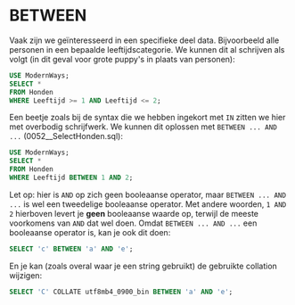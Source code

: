 # BETWEEN

Vaak zijn we geïnteresseerd in een specifieke deel data. Bijvoorbeeld alle personen in een bepaalde leeftijdscategorie. We kunnen dit al schrijven als volgt \(in dit geval voor grote puppy's in plaats van personen\):

```sql
USE ModernWays;
SELECT *
FROM Honden
WHERE Leeftijd >= 1 AND Leeftijd <= 2;
```

Een beetje zoals bij de syntax die we hebben ingekort met `IN` zitten we hier met overbodig schrijfwerk. We kunnen dit oplossen met `BETWEEN ... AND ...` \(0052\_\_SelectHonden.sql\):

```sql
USE ModernWays;
SELECT *
FROM Honden
WHERE Leeftijd BETWEEN 1 AND 2;
```

Let op: hier is `AND` op zich geen booleaanse operator, maar `BETWEEN ... AND ...` is wel een tweedelige booleaanse operator. Met andere woorden, `1 AND 2` hierboven levert je **geen** booleaanse waarde op, terwijl de meeste voorkomens van `AND` dat wel doen. Omdat `BETWEEN ... AND ...` een booleaanse operator is, kan je ook dit doen:

```sql
SELECT 'c' BETWEEN 'a' AND 'e';
```

En je kan \(zoals overal waar je een string gebruikt\) de gebruikte collation wijzigen:

```sql
SELECT 'C' COLLATE utf8mb4_0900_bin BETWEEN 'a' AND 'e';
```

